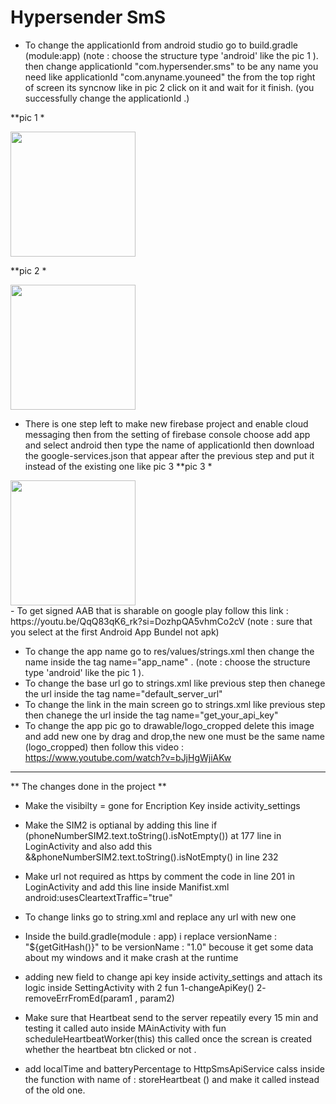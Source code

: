 # Hypersender SmS

- To change the applicationId from android studio go to build.gradle (module:app) (note : choose the structure type 'android' like the pic 1 ).
then change applicationId "com.hypersender.sms" to be any name you need like applicationId "com.anyname.youneed" the from the top right of screen 
its syncnow like in pic 2 click on it and wait for it finish.
(you successfully change the applicationId .)

**pic 1 *
<div>
   <img src ="https://github.com/abdallah-marwad/E-Commerce_Application/assets/115652759/62e42a1c-c77d-4285-98a3-f255712efbcf" width="200" >
</div>

**pic 2 *
<div>
   <img src ="https://github.com/abdallah-marwad/E-Commerce_Application/assets/115652759/6444e6eb-ee60-4ad5-9ea4-be3b11e94d11" width="200" >
</div>

- There is one step left to make new firebase project and enable cloud messaging 
then from the setting of firebase console choose add app and select android then type the name of applicationId 
then download the google-services.json that appear after the previous step 
and put it instead of the existing one like pic 3 
**pic 3 *
<div>
   <img src ="https://github.com/abdallah-marwad/E-Commerce_Application/assets/115652759/7817c61c-feba-4caf-b33c-90500294830c" width="200" >
</div>
- To get signed AAB that is sharable on google play follow this link : https://youtu.be/QqQ83qK6_rk?si=DozhpQA5vhmCo2cV
(note : sure that you select at the first Android App Bundel not apk)

- To change the app name go to res/values/strings.xml then change the name inside the tag name="app_name" .  (note : choose the structure type 'android' like the pic 1 ).
- To change the base url go to strings.xml like previous step then chanege the url inside the tag name="default_server_url"
- To change the link in the main screen go to strings.xml like previous step then chanege the url inside the tag name="get_your_api_key"
- To change the app pic go to drawable/logo_cropped delete this image and add new one by drag and drop,the new one must be the same name (logo_cropped)
then follow this video : https://www.youtube.com/watch?v=bJjHgWjiAKw

---
** The changes done in the project **

- Make the visibilty = gone  for Encription Key inside activity_settings

- Make the SIM2 is optianal by adding this line if (phoneNumberSIM2.text.toString().isNotEmpty()) at 177 line in LoginActivity
and also add this &&phoneNumberSIM2.text.toString().isNotEmpty() in line 232

- Make url not required as https by comment the code in line 201 in LoginActivity and add this line inside Manifist.xml
 android:usesCleartextTraffic="true"

- To change links go to string.xml and replace any url with new one 

- Inside the build.gradle(module : app) i replace versionName : "${getGitHash()}" to be versionName : "1.0" becouse it get some data 
about my windows and it make crash at the runtime 

- adding new field to change api key inside activity_settings and attach its logic inside SettingActivity with 2 fun 
1-changeApiKey() 
2- removeErrFromEd(param1 , param2)

- Make sure that Heartbeat send to the server repeatily every 15 min and testing it called auto inside MAinActivity
with fun scheduleHeartbeatWorker(this) this called once the screan is created whether the heartbeat btn clicked or not .

- add localTime and batteryPercentage to HttpSmsApiService calss inside the function with name of : storeHeartbeat ()
and make it called instead of the old one.



